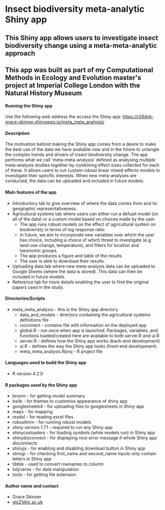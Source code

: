 # Insect biodiversity meta-analytic Shiny app
## This Shiny app allows users to investigate insect biodiversity change using a meta-meta-analytic approach
## This app was built as part of my Computational Methods in Ecology and Evolution master's project at Imperial College London with the Natural History Museum

#### Running the Shiny app
Use the following web address the access the Shiny app:
https://r26dnk-grace-skinner.shinyapps.io/meta_meta_analysis/ 

#### Description
The motivation behind making the Shiny app comes from a desire to make the best use of the data we have available now and in the future to untangle the complex trends and drivers of insect biodiversity change. 
The app performs what we call 'meta-meta-analysis' defined as analysing multiple meta-analysis studies together by combining effect sizes collected for each of these.
It allows users to run custom robust linear mixed-effects models to investigate their specific interests.
When new meta-analyses are conducted, the data can be uploaded and included in future models. 

#### Main features of the app
* Introductory tab to give overview of where the data comes from and its geographic representativeness.
* Agricultural systems tab where users can either run a defualt model (on all of the data) or a custom model based on choices made by the user.
    * The app runs robust models on the effect of agricultural system on biodiveristy in terms of log response ratio. 
    * In future, we aim to incorporate new variables over which the user has choice, including a choice of which threat to investigate (e.g. land-use change, temperature), and filters for location and taxonomic groups.
    * The app produces a figure and table of the results.
    * The user is able to download their results.
* Uploading data tab where new meta-analysis data can be uploaded to Google Sheets (where the data is stored). This data can then be included in future models. 
* Reference tab for more details enabling the user to find the original papers used in the study.   

#### Directories/Scripts
* meta_meta_analysis - this is the Shiny app directory
   * data_and_models - directory containing the agricultural systems definitions file
   * rsconnect - contains file with information on the deployed app
   * global.R - run once when app is launched. Packages, variables, and functions loaded/created here are available to both server.R and ui.R
   * server.R - defines how the Shiny app works (back-end development)
   * ui.R - defines the way the Shiny app looks (front-end development)
   * meta_meta_analysis.Rproj - R project file

#### Languages used to build the Shiny app
* R version 4.2.0

#### R packages used by the Shiny app 
* broom - for getting model summary
* bslib - for themes to customise appearance of shiny app
* googlesheets4 - for uploading files to googlesheets in Shiny app
* maps - for mapping
* readxl - for reading excel files
* robustlmm - for running robust models
* shiny version 1.7.1 - required to run any Shiny app
* shinycssloaders - for loading symbols (while models run) in Shiny app
* shinydisconnect - for displaying nice error message if whole Shiny app disconnects
* shinyjs - for enabling and disabling download button in Shiny app
* stringr - for checking first_name and second_name inputs only contain letters in Shiny app
* tibble - used to convert rownames to column
* tidyverse - for data manipulation
* tools - for getting file extension

#### Author name and contact
* Grace Skinner
* gls21@ic.ac.uk
